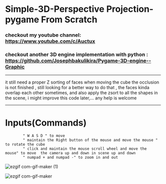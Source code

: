# Simple-3D-Perspective Projection-pygame From Scratch
 
### checkout my youtube channel: https://www.youtube.com/c/Auctux
### checkout another 3D engine implementation with python : https://github.com/Josephbakulikira/Pygame-3D-engine--Graphic
---

it still need a proper Z sorting of faces when moving the cube the occlusion is not finished , still looking for a better way to do that , the faces kinda overlap each other sometimes,
and also apply the zsort to all the shapes in the scene, i might improve this code later,... any help is welcome

---
# Inputs(Commands)
            " W A S D " to move
            " maintain the Right button of the mouse and move the mouse " to rotate the cube
            " click and maintain the mouse scroll wheel and move the mouse" to move  the camera up and down in scene up and down
            " numpad + and numpad -" to zoom in and out 

![ezgif com-gif-maker (1)](https://user-images.githubusercontent.com/48150537/119762345-2139b280-becb-11eb-986b-4a8efca0b402.gif)

![ezgif com-gif-maker](https://user-images.githubusercontent.com/48150537/119512227-c00dc400-bd90-11eb-8643-0298be8bd933.gif)


